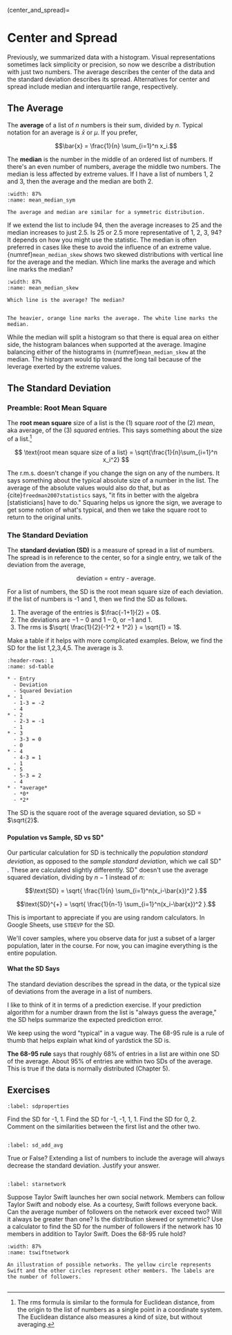 (center_and_spread)=
# Center and Spread

Previously, we summarized data with a histogram. Visual representations sometimes lack simplicity or precision, so now we describe a distribution with just two numbers. The average describes the center of the data and the standard deviation describes its spread. Alternatives for center and spread include median and interquartile range, respectively. 

## The Average

The **average** of a list of $n$ numbers is their sum, divided by $n$. Typical notation for an average is $\bar{x}$ or $\mu$. If you prefer,

$$\bar{x} = \frac{1}{n} \sum_{i=1}^n x_i.$$

The **median** is the number in the middle of an ordered list of numbers. If there's an even number of numbers, average the middle two numbers. The median is less affected by extreme values. If I have a list of numbers 1, 2 and 3, then the average and the median are both 2. 

```{figure} images/hist_with_mean_median.svg
:width: 87%
:name: mean_median_sym

The average and median are similar for a symmetric distribution. 
```

If we extend the list to include 94, then the average increases to 25 and the median increases to just 2.5. Is 25 or 2.5 more representative of 1, 2, 3, 94? It depends on how you might use the statistic. The median is often preferred in cases like these to avoid the influence of an extreme value. {numref}`mean_median_skew` shows two skewed distributions with vertical line for the average and the median. Which line marks the average and which line marks the median?  


```{figure} images/skewed_hist_mean_median.svg
:width: 87%
:name: mean_median_skew

Which line is the average? The median? 
```

```{dropdown} Median vs Average

The heavier, orange line marks the average. The white line marks the median. 

```

While the median will split a histogram so that there is equal area on either side, the histogram balances when supported at the average. Imagine balancing either of the histograms in {numref}`mean_median_skew` at the median. The histogram would tip toward the long tail because of the leverage exerted by the extreme values. 


## The Standard Deviation

### Preamble: Root Mean Square

The **root mean square** size of a list is the (1) square *root* of the (2) *mean*, aka average, of the (3) *square*d entries. This says something about the size of a list.[^1]

[^1]: The rms formula is similar to the formula for Euclidean distance, from the origin to the list of numbers as a single point in a coordinate system. The Euclidean distance also measures a kind of size, but without averaging. 

$$ \text{root mean square size of a list} = \sqrt{\frac{1}{n}\sum_{i=1}^n x_i^2} $$

The r.m.s. doesn't change if you change the sign on any of the numbers. It says something about the typical absolute size of a number in the list. The average of the absolute values would also do that, but as {cite}`freedman2007statistics` says, "it fits in better with the algebra [statisticians] have to do." Squaring helps us ignore the sign, we average to get some notion of what's typical, and then we take the square root to return to the original units. 

### The Standard Deviation

The **standard deviation (SD)** is a measure of spread in a list of numbers. The spread is in reference to the center, so for a single entry, we talk of the deviation from the average,

$$\text{deviation = entry - average}.$$


For a list of numbers, the SD is the root mean square size of each deviation. If the list of numbers is -1 and 1, then we find the SD as follows. 

1. The average of the entries is $\frac{-1+1}{2} = 0$.
2. The deviations are $-1-0$ and $1-0$, or $-1$ and $1$. 
3. The rms is $\sqrt{ \frac{1}{2}(-1^2 + 1^2) } = \sqrt{1} = 1$.

Make a table if it helps with more complicated examples. Below, we find the SD for the list 1,2,3,4,5. The average is 3. 

```{list-table} Finding the standard deviation
:header-rows: 1
:name: sd-table

* - Entry
  - Deviation
  - Squared Deviation
* - 1
  - 1-3 = -2
  - 4
* - 2
  - 2-3 = -1
  - 1
* - 3
  - 3-3 = 0
  - 0
* - 4
  - 4-3 = 1
  - 1
* - 5
  - 5-3 = 2
  - 4
* - *average*
  - *0*
  - *2*
```
The SD is the square root of the average squared deviation, so SD = $\sqrt{2}$.

#### Population vs Sample, SD vs SD<sup>+</sup>

Our particular calculation for SD is technically the *population standard deviation*, as opposed to the *sample standard deviation*, which we call SD<sup>+</sup>
. These are calculated slightly differently. SD<sup>+</sup> doesn't use the average squared deviation, dividing by $n-1$ instead of $n$:

$$\text{SD} = \sqrt{ \frac{1}{n} \sum_{i=1}^n(x_i-\bar{x})^2 }.$$

$$\text{SD}^{+} = \sqrt{ \frac{1}{n-1} \sum_{i=1}^n(x_i-\bar{x})^2 }.$$

This is important to appreciate if you are using random calculators. In Google Sheets, use `STDEVP` for the SD. 

We'll cover samples, where you observe data for just a subset of a larger population, later in the course. For now, you can imagine everything is the entire population. 

#### What the SD Says

The standard deviation describes the spread in the data, or the typical size of deviations from the average in a list of numbers. 

I like to think of it in terms of a prediction exercise. If your prediction algorithm for a number drawn from the list is "always guess the average," the SD helps summarize the expected prediction error.  

We keep using the word "typical" in a vague way. The 68-95 rule is a rule of thumb that helps explain what kind of yardstick the SD is. 

**The 68-95 rule** says that roughly 68% of entries in a list are within one SD of the average. About 95% of entries are within two SDs of the average. This is true if the data is normally distributed (Chapter 5). 



## Exercises 

```{exercise-start}
:label: sdproperties
```

Find the SD for -1, 1. Find the SD for -1, -1, 1, 1. Find the SD for 0, 2. Comment on the similarities between the first list and the other two. 

```{exercise-end}
```


```{exercise-start}
:label: sd_add_avg
```

True or False? Extending a list of numbers to include the average will always decrease the standard deviation. Justify your answer.


```{exercise-end}
```

```{exercise-start}
:label: starnetwork
```

Suppose Taylor Swift launches her own social network. Members can follow Taylor Swift and nobody else. As a courtesy, Swift follows everyone back. Can the average number of followers on the network ever exceed two? Will it always be greater than one? Is the distribution skewed or symmetric? Use a calculator to find the SD for the number of followers if the network has 10 members in addition to Taylor Swift. Does the 68-95 rule hold? 


```{figure} images/tikz/hubspokestrio.svg
:width: 87%
:name: tswiftnetwork

An illustration of possible networks. The yellow circle represents Swift and the other circles represent other members. The labels are the number of followers.
```


```{exercise-end}
```
